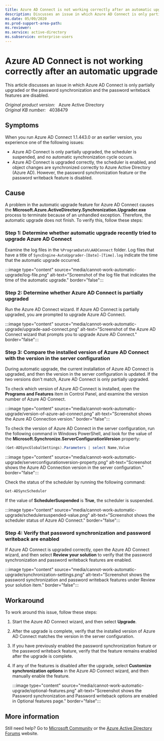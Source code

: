 ```yaml
---
title: Azure AD Connect is not working correctly after an automatic upgrade
description: Discusses an issue in which Azure AD Connect is only partially upgraded or the password synchronization and the password writeback features are disabled. Provides a workaround.
ms.date: 05/09/2020
ms.prod-support-area-path: 
ms.reviewer: 
ms.service: active-directory
ms.subservice: enterprise-users
---
```

# Azure AD Connect is not working correctly after an automatic upgrade

This article discusses an issue in which Azure AD Connect is only partially upgraded or the password synchronization and the password writeback features are disabled.

_Original product version:_ &nbsp; Azure Active Directory  
_Original KB number:_ &nbsp; 4038479

## Symptoms

When you run Azure AD Connect 1.1.443.0 or an earlier version, you experience one of the following issues:

- Azure AD Connect is only partially upgraded, the scheduler is suspended, and no automatic synchronization cycle occurs.
- Azure AD Connect is upgraded correctly, the scheduler is enabled, and object changes are synchronized correctly to Azure Active Directory (Azure AD). However, the password synchronization feature or the password writeback feature is disabled.

## Cause

A problem in the automatic upgrade feature for Azure AD Connect causes the **Microsoft.Azure.ActiveDirectory.Synchronization.Upgrader.exe** process to terminate because of an unhandled exception. Therefore, the automatic upgrade does not finish. To verify this, follow these steps:

### Step 1: Determine whether automatic upgrade recently tried to upgrade Azure AD Connect

Examine the log files in the `%ProgramData%\AADConnect` folder. Log files that have a title of `SyncEngine-AutoUpgrader-[Date]-[Time].log` indicate the time that the automatic upgrade occurred.

:::image type="content" source="media/cannot-work-automatic-upgrade/log-file.png" alt-text="Screenshot of the log file that indicates the time of the automatic upgrade." border="false":::

### Step 2: Determine whether Azure AD Connect is partially upgraded

Run the Azure AD Connect wizard. If Azure AD Connect is partially upgraded, you are prompted to upgrade Azure AD Connect.

:::image type="content" source="media/cannot-work-automatic-upgrade/upgrade-aad-connect.png" alt-text="Screenshot of the Azure AD Connect wizard that prompts you to upgrade Azure AD Connect." border="false":::

### Step 3: Compare the installed version of Azure AD Connect with the version in the server configuration

During automatic upgrade, the current installation of Azure AD Connect is upgraded, and then the version in the server configuration is updated. If the two versions don't match, Azure AD Connect is only partially upgraded.

To check which version of Azure AD Connect is installed, open the **Programs and Features** item in Control Panel, and examine the version number of Azure AD Connect.

:::image type="content" source="media/cannot-work-automatic-upgrade/version-of-azure-ad-connect.png" alt-text="Screenshot shows the Azure AD Connection version." border="false":::

To check the version of Azure AD Connect in the server configuration, run the following command in Windows PowerShell, and look for the value of the **Microsoft.Synchronize.ServerConfigurationVersion** property:

```powershell
(Get-ADSyncGlobalSettings).Parameters | select Name,Value
```

:::image type="content" source="media/cannot-work-automatic-upgrade/serverconfigurationversion-property.png" alt-text="Screenshot shows the Azure AD Connection version in the server configuration." border="false":::

Check the status of the scheduler by running the following command:

```powershell
Get-ADSyncScheduler
```

If the value of **SchedulerSuspended** is **True**, the scheduler is suspended.

:::image type="content" source="media/cannot-work-automatic-upgrade/schedulersuspended-value.png" alt-text="Screenshot shows the scheduler status of Azure AD Connect." border="false":::

### Step 4: Verify that password synchronization and password writeback are enabled

If Azure AD Connect is upgraded correctly, open the Azure AD Connect wizard, and then select **Review your solution** to verify that the password synchronization and password writeback features are enabled.

:::image type="content" source="media/cannot-work-automatic-upgrade/synchronization-settings.png" alt-text="Screenshot shows the password synchronization and password writeback features under Review your solution item." border="false":::

## Workaround

To work around this issue, follow these steps:

1. Start the Azure AD Connect wizard, and then select **Upgrade**.
2. After the upgrade is complete, verify that the installed version of Azure AD Connect matches the version in the server configuration.
3. If you have previously enabled the password synchronization feature or the password writeback feature, verify that the feature remains enabled after the upgrade is complete.
4. If any of the features is disabled after the upgrade, select **Customize synchronization options** in the Azure AD Connect wizard, and then manually enable the feature.

    :::image type="content" source="media/cannot-work-automatic-upgrade/optional-features.png" alt-text="Screenshot shows the Password synchronization and Password writeback options are enabled in Optional features page." border="false":::

## More information

Still need help? Go to [Microsoft Community](https://answers.microsoft.com/) or the [Azure Active Directory Forums](https://social.msdn.microsoft.com/Forums/en-US/home?forum=windowsazuread) website.

